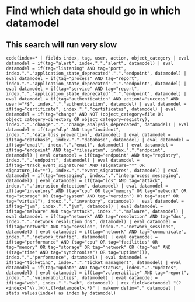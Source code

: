 # Find which data should go in which datamodel
## This search will run very slow

`code(index=*
| fields index, tag, user, action, object_category
| eval datamodel = if(tag="alert", index."."."alert", datamodel)
| eval datamodel = if(tag="listening" AND tag="port", index."."."application_state_deprecated"."."."endpoint", datamodel)
| eval datamodel = if(tag="process" AND tag="report", index."."."application_state_deprecated"."."."endpoint", datamodel)
| eval datamodel = if(tag="service" AND tag="report", index."."."application_state_deprecated"."."."endpoint", datamodel)
| eval datamodel = if(tag="authentication" AND action!="success" AND user!="*$", index."."."authentication", datamodel)
| eval datamodel = if(tag="certificate", index."."."certificates", datamodel)
| eval datamodel = if(tag="change" AND NOT (object_category=file OR object_category=directory OR object_category=registry), index."."."change"."."."change_analysis_deprecated", datamodel)
| eval datamodel = if(tag="dlp" AND tag="incident", index."."."data_loss_prevention", datamodel)
| eval datamodel = if(tag="database", index."."."database", datamodel)
| eval datamodel = if(tag="email", index."."."email", datamodel)
| eval datamodel = if(tag="endpoint" AND tag="filesystem", index."."."endpoint", datamodel)
| eval datamodel = if(tag="endpoint" AND tag="registry", index."."."endpoint", datamodel)
| eval datamodel = if(tag="track_event_signatures" AND (signature="*" OR signature_id="*"), index."."."event_signatures", datamodel)
| eval datamodel = if(tag="messaging", index."."."interprocess_messaging", datamodel)
| eval datamodel = if(tag="ids" AND tag="attack", index."."."intrusion_detection", datamodel)
| eval datamodel = if(tag="inventory" AND (tag="cpu" OR tag="memory" OR tag="network" OR tag="storage" OR (tag="system" AND tag="version") OR tag="user" OR tag="virtual"), index."."."inventory", datamodel)
| eval datamodel = if(tag="jvm", index."."."jvm", datamodel)
| eval datamodel = if(tag="malware" AND tag="attack", index."."."malware", datamodel)
| eval datamodel = if(tag="network" AND tag="resolution" AND tag="dns", index."."."network_resolution_dns", datamodel)
| eval datamodel = if(tag="network" AND tag="session", index."."."network_sessions", datamodel)
| eval datamodel = if(tag="network" AND tag="communicate", index."."."network_traffic", datamodel)
| eval datamodel = if(tag="performance" AND (tag="cpu" OR tag="facilities" OR tag="memory" OR tag="storage" OR tag="network" OR (tag="os" AND ((tag="time" AND tag="synchronize") OR tag="uptime"))), index."."."performance", datamodel)
| eval datamodel = if(tag="ticketing", index."."."ticket_managment", datamodel)
| eval datamodel = if(tag="update" AND tag="status", index."."."updates", datamodel)
| eval datamodel = if(tag="vulnerability" AND tag="report", index."."."vulnerabilities", datamodel)
| eval datamodel = if(tag="web", index."."."web", datamodel)
| rex field=datamodel "(?<index>[^\\.]+)\.(?<datamodel>.*)"
| makemv delim="." datamodel
| stats values(index) as index by datamodel)`
